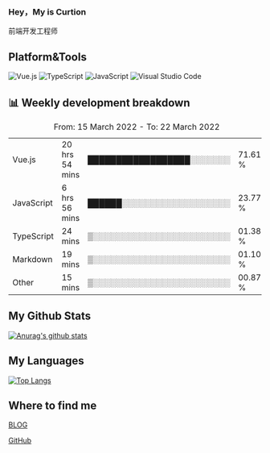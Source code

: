### Hey，My is Curtion
前端开发工程师
## Platform&Tools

![Vue.js](https://img.shields.io/badge/-Vue.js-4FC08D?style=flat-square&logo=Vue.js&logoColor=white)
![TypeScript](https://img.shields.io/badge/-TypeScript-007ACC?style=flat-square&logo=typescript&logoColor=white)
![JavaScript](https://img.shields.io/badge/-JavaScript-F7DF1E?style=flat-square&logo=javascript&logoColor=black)
![Visual Studio Code](https://img.shields.io/badge/-VSCode-007ACC?style=flat-square&logo=Visual-Studio-Code&logoColor=white)

## 📊 Weekly development breakdown

<!--START_SECTION:waka-->

  <table>
    <caption>From: 15 March 2022 - To: 22 March 2022</caption>
    <tr>
      <td>Vue.js</td>
      <td>20 hrs 54 mins</td>
      <td>██████████████████░░░░░░░</td>
      <td>71.61 %</td>
    </tr>
    <tr>
      <td>JavaScript</td>
      <td>6 hrs 56 mins</td>
      <td>██████░░░░░░░░░░░░░░░░░░░</td>
      <td>23.77 %</td>
    </tr>
    <tr>
      <td>TypeScript</td>
      <td>24 mins</td>
      <td>▒░░░░░░░░░░░░░░░░░░░░░░░░</td>
      <td>01.38 %</td>
    </tr>
    <tr>
      <td>Markdown</td>
      <td>19 mins</td>
      <td>▒░░░░░░░░░░░░░░░░░░░░░░░░</td>
      <td>01.10 %</td>
    </tr>
    <tr>
      <td>Other</td>
      <td>15 mins </td>
      <td>▒░░░░░░░░░░░░░░░░░░░░░░░░</td>
      <td>00.87 %</td>
    </tr>
  </table>


<!--END_SECTION:waka-->

## My Github Stats

[![Anurag's github stats](https://github-readme-stats.vercel.app/api?username=curtion&count_private=true&show_icons=true&theme=onedark)](https://github.com/anuraghazra/github-readme-stats)

## My Languages

[![Top Langs](https://github-readme-stats.vercel.app/api/top-langs/?username=curtion&layout=compact)](https://github.com/anuraghazra/github-readme-stats)

## Where to find me

[BLOG](https://blog.3gxk.net)

[GitHub](https://github.com/Curtion)
